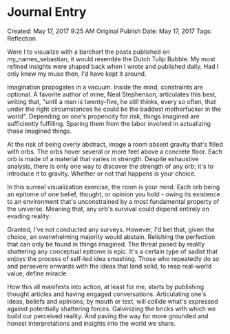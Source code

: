 # Journal Entry

Created: May 17, 2017 9:25 AM
Original Publish Date: May 17, 2017
Tags: Reflection

Were I to visualize with a barchart the posts published on my_names_sebastian, it would resemble the Dutch Tulip Bubble. My most refined insights were shaped back when I wrote and published daily. Had I only knew my muse then, I'd have kept it around.

Imagination propogates in a vacuum. Inside the mind, constraints are optional. A favorite author of mine, Neal Stephenson, articulates this best, writing that, "until a man is twenty-five, he still thinks, every so often, that under the right circumstances he could be the baddest motherfucker in the world". Depending on one's propencity for risk, things imagined are sufficiently fulfilling. Sparing them from the labor involved in actualizing those imagined things.

At the risk of being overly abstract, image a room absent gravity that's filled with orbs. The orbs hover several or more feet above a concrete floor. Each orb is made of a material that varies in strength. Despite exhaustive analysis, there is only one way to discover the strength of any orb; it's to introduce it to gravity. Whether or not that happens is your choice.

In this surreal visualization exercise, the room is your mind. Each orb being an epitome of one belief, thought, or opinion you hold - owing its existence to an environment that's unconstrained by a most fundamental property of the universe. Meaning that, any orb's survival could depend entirely on evading reality.

Granted, I've not conducted any surveys. However, I'd bet that, given the choice, an overwhelming majority would abstain. Relishing the perfection that can only be found in things imagined. The threat posed by reality shattering any conceptual epitome is epic. It's a certain type of sadist that enjoys the process of self-led idea smashing. Those who repeatedly do so and persevere onwards with the ideas that land solid, to reap real-world value, define miracle.

How this all manifests into action, at least for me, starts by publishing thought articles and having engaged conversations. Articulating one's ideas, beliefs and opinions, by mouth or text, will collide what's expressed against potentially shattering forces. Galvinizing the bricks with which we build our perceived reality. And paving the way for more grounded and honest interpretations and insights into the world we share.